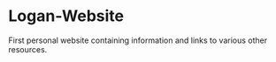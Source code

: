 # Logan-Website
First personal website containing information and links to various other resources.
